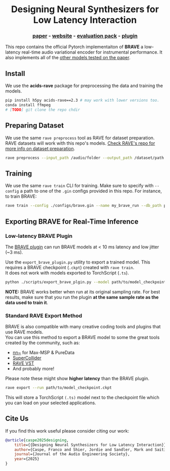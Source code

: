 <h1 align="center">Designing Neural Synthesizers for Low Latency Interaction</h1>
<div align="center">
<h3>
    <a href="http://insert_link_here" target="_blank">paper</a> - <a href="https://fcaspe.github.io/brave" target="_blank">website</a> - <a href="https://fcaspe.github.io/brave" target="_blank">evaluation pack</a> - <a href="https://fcaspe.github.io/brave" target="_blank">plugin</a>
</h3>

</div>


This repo contains the official Pytorch implementaiton of **BRAVE** a low-latency real-time audio variational encoder for instrumental performance. It also implements all of the [other models tested on the paper](link_to_replication).

## Install

We use the **acids-rave** package for preprocessing the data and training the models.

```bash
pip install h5py acids-rave==2.3 # may work with lower versions too.
conda install ffmpeg
# [TODO] git clone the repo chdir
```
## Preparing Dataset

We use the same `rave preprocess` tool as RAVE for dataset preparation. RAVE datasets will work with this repo's models. [Check RAVE's repo for more info on dataset preparation](https://github.com/acids-ircam/RAVE).

```bash
rave preprocess --input_path /audio/folder --output_path /dataset/path --channels X
```

## Training

We use the same `rave train` CLI for training. Make sure to specify with `--config` a path to one of the `.gin` configs provided in this repo. For instance, to train BRAVE:

```bash
rave train --config ./configs/brave.gin --name my_brave_run --db_path path/to/my/dataset
```

## Exporting BRAVE for Real-Time Inference

### Low-latency BRAVE Plugin

The [BRAVE plugin](link_to_plugin) can run BRAVE models at < 10 ms latency and low jitter (~3 ms).

Use the `export_brave_plugin.py` utility to export a trained model. This requires a BRAVE checkpoint (`.ckpt`) created with `rave train`.  
It does not work with models exported to TorchScript (`.ts`).

```bash
python ./scripts/export_brave_plgin.py --model path/to/model_checkpoint.ckpt --output_path ./exported_model.h5
```
**NOTE:** BRAVE works better when run at its original sampling rate. For best results, make sure that you run the plugin **at the same sample rate as the data used to train it**.

### Standard RAVE Export Method

BRAVE is also compatible with many creative coding tools and plugins that use RAVE models.  
You can use this method to export a BRAVE model to some the great tools created by the community, such as:

 - [nn~](https://github.com/acids-ircam/nn_tilde) for Max-MSP & PureData
 - [SuperCollider](https://github.com/victor-shepardson/rave-supercollider)
 - [RAVE VST](https://forum.ircam.fr/projects/detail/rave-vst/)
 - And probably more!

Please note these might show **higher latency** than the BRAVE plugin.
 ```bash
rave export --run path/to/model_checkpoint.ckpt
```
This will store a TorchScript `(.ts)` model next to the checkpoint file which you can load on your selected applications.


## Cite Us

If you find this work useful please consider citing our work:

```bibtex
@article{caspe2025designing,
    title={{Designing Neural Synthesizers for Low Latency Interaction}},
    author={Caspe, Franco and Shier, Jordie and Sandler, Mark and Saitis, Charis and McPherson, Andrew},
    journal={Journal of the Audio Engineering Society},
    year={2025}
}
```